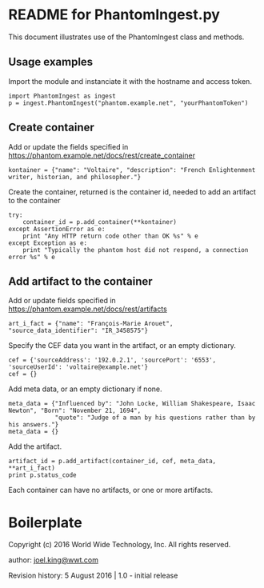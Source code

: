 # README for PhantomIngest.py

This document illustrates use of the PhantomIngest class and methods.

## Usage examples
Import the module and instanciate it with the hostname and access token.
```
import PhantomIngest as ingest
p = ingest.PhantomIngest("phantom.example.net", "yourPhantomToken")
```
## Create container

Add or update the fields specified in https://phantom.example.net/docs/rest/create_container
```
kontainer = {"name": "Voltaire", "description": "French Enlightenment writer, historian, and philosopher."}
```
Create the container, returned is the container id, needed to add an artifact to the container
```
try:
    container_id = p.add_container(**kontainer)
except AssertionError as e:
    print "Any HTTP return code other than OK %s" % e
except Exception as e:
    print "Typically the phantom host did not respond, a connection error %s" % e
```

## Add artifact to the container
Add or update fields specified in https://phantom.example.net/docs/rest/artifacts
```
art_i_fact = {"name": "François-Marie Arouet", "source_data_identifier": "IR_3458575"}
```
Specify the CEF data you want in the artifact, or an empty dictionary.
```
cef = {'sourceAddress': '192.0.2.1', 'sourcePort': '6553', 'sourceUserId': 'voltaire@example.net'}
cef = {}
```
Add meta data, or an empty dictionary if none.
```
meta_data = {"Influenced by": "John Locke, William Shakespeare, Isaac Newton", "Born": "November 21, 1694",
             "quote": "Judge of a man by his questions rather than by his answers."}
meta_data = {}
```
Add the artifact.
```
artifact_id = p.add_artifact(container_id, cef, meta_data, **art_i_fact)
print p.status_code
```
Each container can have no artifacts, or one or more artifacts.

# Boilerplate
Copyright (c) 2016 World Wide Technology, Inc.
All rights reserved.

author: joel.king@wwt.com

Revision history:
     5 August 2016  |  1.0 - initial release
